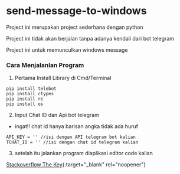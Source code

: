 # send-message-to-windows
Project ini merupakan project sederhana dengan python

Project ini tidak akan berjalan tanpa adanya kendali dari bot telegram

Project ini untuk memunculkan windows message

### Cara Menjalanlan Program
1. Pertama Install Library di Cmd/Terminal
```
pip install telebot
pip install ctypes
pip install re
pip install os
```

2. Input Chat ID dan Api bot telegram
- ingat!! chat id hanya barisan angka tidak ada huruf 
```
API_KEY = '' //isi dengan API telegram bot kalian
TCHAT_ID = '' //isi dengan chat id telegram kalian
```
3. setelah itu jalankan program diaplikasi editor code kalian


[Stackoverflow The Key](https://stackoverflow.blog/2021/03/31/the-key-copy-paste/){:target="_blank" rel="noopener"}
